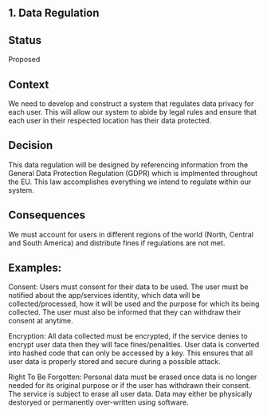 ## 1. Data Regulation


## Status

Proposed

## Context

We need to develop and construct a system that regulates data privacy for each user. This will allow our system to abide by legal rules and ensure that each user in their respected location has their data protected.  

## Decision

This data regulation will be designed by referencing information from the General Data Protection Regulation (GDPR) which is implmented throughout the EU. This law accomplishes everything we intend to regulate within our system. 

## Consequences

We must account for users in different regions of the world (North, Central and South America) and distribute fines if regulations are not met. 

## Examples:
Consent: Users must consent for their data to be used. The user must be notified about the app/services identity, which data will be collected/processed, how it will be used and the purpose for which its being collected. The user must also be informed that they can withdraw their consent at anytime. 

Encryption: All data collected must be encrypted, if the service denies to encrypt user data then they will face fines/penalities. User data is converted into hashed code that can only be accessed by a key. This ensures that all user data is properly stored and secure during a possible attack. 

Right To Be Forgotten: Personal data must be erased once data is no longer needed for its original purpose or if the user has withdrawn their consent. The service is subject to erase all user data. Data may either be physically destoryed or permanently over-written using software. 



